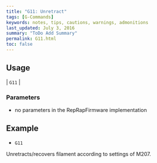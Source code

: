 ```yaml
---
title: "G11: Unretract" 
tags: [G-Commands]
keywords: notes, tips, cautions, warnings, admonitions
last_updated: July 3, 2016
summary: "ToDo Add Summary"
permalink: G11.html
toc: false
---
```



## Usage ##

| `G11` |

### Parameters ###

+ no parameters in the RepRapFirmware implementation

## Example ##

+ `G11`

Unretracts/recovers filament according to settings of M207.
